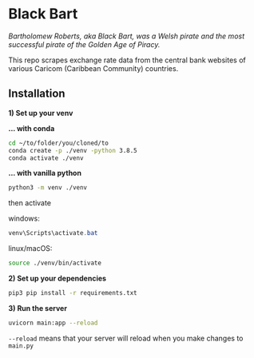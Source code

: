 # Black Bart
*Bartholomew Roberts,  aka Black Bart, was a Welsh pirate and the most successful pirate of the Golden Age of Piracy.*

This repo scrapes exchange rate data from the central bank websites of various Caricom (Caribbean Community) countries.

## Installation
**1) Set up your venv**

**... with conda**
```bash
cd ~/to/folder/you/cloned/to
conda create -p ./venv -python 3.8.5
conda activate ./venv
```

**... with vanilla python**
```bash
python3 -m venv ./venv
```
then activate

windows:
```powershell
venv\Scripts\activate.bat
```

linux/macOS:
```bash
source ./venv/bin/activate
```

**2) Set up your dependencies**
```bash
pip3 pip install -r requirements.txt
```

**3) Run the server**
```bash
uvicorn main:app --reload
```

`--reload` means that your server will reload when you make changes to `main.py`
